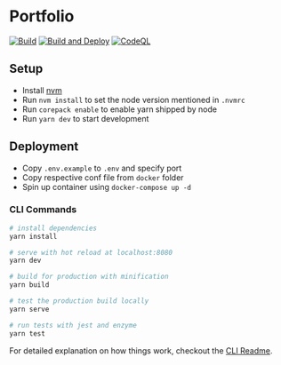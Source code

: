 # Portfolio

[![Build](https://github.com/adrijshikhar/adrijshikhar.github.io/actions/workflows/build.yml/badge.svg?branch=content)](https://github.com/adrijshikhar/adrijshikhar.github.io/actions/workflows/build.yml)
[![Build and Deploy](https://github.com/adrijshikhar/adrijshikhar.github.io/actions/workflows/deploy.yml/badge.svg?branch=content)](https://github.com/adrijshikhar/adrijshikhar.github.io/actions/workflows/deploy.yml)
[![CodeQL](https://github.com/adrijshikhar/adrijshikhar.github.io/actions/workflows/codeql-analysis.yml/badge.svg?branch=content)](https://github.com/adrijshikhar/adrijshikhar.github.io/actions/workflows/codeql-analysis.yml)

## Setup

- Install [nvm](https://github.com/nvm-sh/nvm)
- Run `nvm install` to set the node version mentioned in `.nvmrc`
- Run `corepack enable` to enable yarn shipped by node
- Run `yarn dev` to start development

## Deployment

- Copy `.env.example` to `.env` and specify port
- Copy respective conf file from `docker` folder
- Spin up container using `docker-compose up -d`

### CLI Commands

``` bash
# install dependencies
yarn install

# serve with hot reload at localhost:8080
yarn dev

# build for production with minification
yarn build

# test the production build locally
yarn serve

# run tests with jest and enzyme
yarn test
```

For detailed explanation on how things work, checkout the [CLI Readme](https://github.com/developit/preact-cli/blob/master/README.md).
